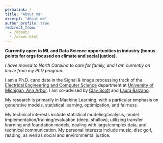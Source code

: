 ```yaml
---
permalink: /
title: "About me"
excerpt: "About me"
author_profile: true
redirect_from: 
  - /about/
  - /about.html
---
```


**Currently open to ML and Data Science opportunities in industry (bonus points for orgs focused on climate and social justice).**

*I have moved to North Carolina to care for family, and I am currently on leave from my PhD program.*

I am a Ph.D. candidate in the Signal & Image processing track of the [Electrical Engineering and Computer Science](https://eecs.engin.umich.edu/) department at [University of Michigan, Ann Arbor](https://umich.edu/research/). I am co-advised by [Clay Scott](http://web.eecs.umich.edu/~cscott/) and [Laura Balzano](https://web.eecs.umich.edu/~girasole/).

My research is primarily in Machine Learning, with a particular emphasis on generative models, statistical learning, optimization, and fairness.

My technical interests include statistical modeling/analysis, model implementation/training/evaluation (deep, shallow), utilizing transfer learning and foundation models, dealing with large/complex data, and technical communication. My personal interests include music, disc golf, reading, as well as social and environmental justice. 

